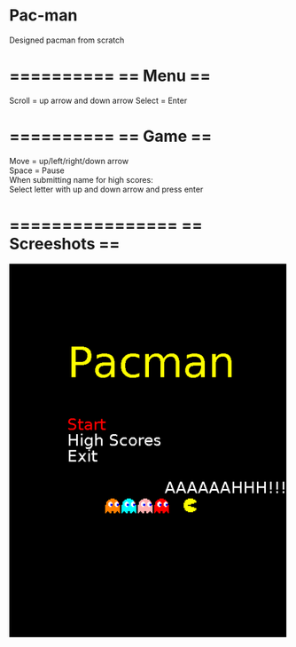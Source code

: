 Pac-man
=======

Designed pacman from scratch

==========
== Menu ==
==========
Scroll = up arrow and down arrow
Select = Enter

==========
== Game ==
==========
Move = up/left/right/down arrow<br>
Space = Pause<br>
When submitting name for high scores:<br>
Select letter with up and down arrow and press enter<br>

================
== Screeshots ==
================

<img src="pacman1.png">
